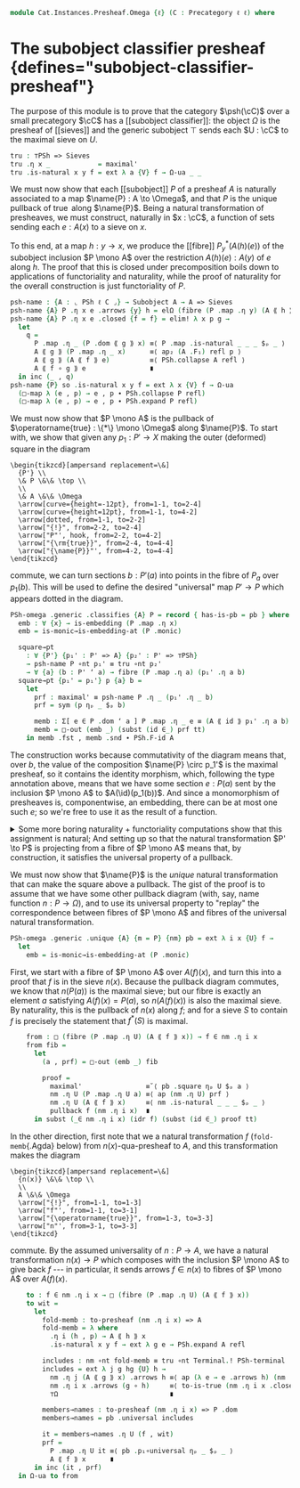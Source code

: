 <!--
```agda
open import Cat.Diagram.Pullback.Properties
open import Cat.Functor.Adjoint.Continuous
open import Cat.Diagram.Pullback.Along
open import Cat.Functor.Adjoint.Hom
open import Cat.Instances.Functor
open import Cat.Diagram.Pullback
open import Cat.Diagram.Terminal
open import Cat.Functor.Adjoint
open import Cat.Instances.Sets
open import Cat.Diagram.Omega
open import Cat.Diagram.Sieve
open import Cat.Prelude

import Cat.Displayed.Instances.Subobjects.Reasoning as Sub
import Cat.Functor.Reasoning.Presheaf as PSh
import Cat.Instances.Presheaf.Limits as Lim
import Cat.Reasoning as Cat

open Subobject-classifier
open is-generic-subobject
open is-pullback-along
open is-pullback
```
-->

```agda
module Cat.Instances.Presheaf.Omega {ℓ} (C : Precategory ℓ ℓ) where
```

# The subobject classifier presheaf {defines="subobject-classifier-presheaf"}

The purpose of this module is to prove that the category $\psh(\cC)$
over a small precategory $\cC$ has a [[subobject classifier]]: the
object $\Omega$ is the presheaf of [[sieves]] and the generic subobject
$\top$ sends each $U : \cC$ to the maximal sieve on $U$.

<!--
```agda
open Lim ℓ C
open Sub PSh-pullbacks
open Functor
open Cat C
open _=>_
```
-->

```agda
tru : ⊤PSh => Sieves
tru .η x _            = maximal'
tru .is-natural x y f = ext λ a {V} f → Ω-ua _ _
```

We must now show that each [[subobject]] $P$ of a presheaf $A$ is
naturally associated to a map $\name{P} : A \to \Omega$, and that $P$ is
the unique pullback of $\operatorname{true}$ along $\name{P}$. Being a
natural transformation of presheaves, we must construct, naturally in $x
: \cC$, a function of sets sending each $e : A(x)$ to a sieve on $x$.

To this end, at a map $h : y \to x$, we produce the [[fibre]]
$P_y^*(A(h)(e))$ of the subobject inclusion $P \mono A$ over the
restriction $A(h)(e) : A(y)$ of $e$ along $h$. The proof that this is
closed under precomposition boils down to applications of functoriality
and naturality, while the proof of naturality for the overall
construction is just functoriality of $P$.

```agda
psh-name : {A : ⌞ PSh ℓ C ⌟} → Subobject A → A => Sieves
psh-name {A} P .η x e .arrows {y} h = elΩ (fibre (P .map .η y) (A ⟪ h ⟫ e))
psh-name {A} P .η x e .closed {f = f} = elim! λ x p g →
  let
    q =
      P .map .η _ (P .dom ⟪ g ⟫ x) ≡⟨ P .map .is-natural _ _ _ $ₚ _ ⟩
      A ⟪ g ⟫ (P .map .η _ x)      ≡⟨ ap₂ (A .F₁) refl p ⟩
      A ⟪ g ⟫ (A ⟪ f ⟫ e)          ≡⟨ PSh.collapse A refl ⟩
      A ⟪ f ∘ g ⟫ e                ∎
  in inc (_ , q)
psh-name {P} so .is-natural x y f = ext λ x {V} f → Ω-ua
  (□-map λ (e , p) → e , p ∙ PSh.collapse P refl)
  (□-map λ (e , p) → e , p ∙ PSh.expand P refl)
```

<!--
```agda
PSh-omega : Subobject-classifier (PSh ℓ C)
PSh-omega .Subobject-classifier.Ω = Sieves

PSh-omega .Subobject-classifier.true .Sub.dom         = _
PSh-omega .Subobject-classifier.true .Sub.map         = tru
PSh-omega .Subobject-classifier.true .Sub.monic _ _ _ = ext λ _ _ → refl
PSh-omega .generic .name = psh-name
```
-->

We must now show that $P \mono A$ is the pullback of
$\operatorname{true} : \{*\} \mono \Omega$ along $\name{P}$. To start
with, we show that given any $p_1 : P' \to X$ making the outer
(deformed) square in the diagram

~~~{.quiver}
\begin{tikzcd}[ampersand replacement=\&]
  {P'} \\
  \& P \&\& \top \\
  \\
  \& A \&\& \Omega
  \arrow[curve={height=-12pt}, from=1-1, to=2-4]
  \arrow[curve={height=12pt}, from=1-1, to=4-2]
  \arrow[dotted, from=1-1, to=2-2]
  \arrow["{!}", from=2-2, to=2-4]
  \arrow["P"', hook, from=2-2, to=4-2]
  \arrow["{\rm{true}}", from=2-4, to=4-4]
  \arrow["{\name{P}}"', from=4-2, to=4-4]
\end{tikzcd}
~~~

commute, we can turn sections $b : P'(a)$ into points in the fibre of
$P_a$ over $p_1(b)$. This will be used to define the desired "universal"
map $P' \to P$ which appears dotted in the diagram.

```agda
PSh-omega .generic .classifies {A} P = record { has-is-pb = pb } where
  emb : ∀ {x} → is-embedding (P .map .η x)
  emb = is-monic→is-embedding-at (P .monic)

  square→pt
    : ∀ {P'} {p₁' : P' => A} {p₂' : P' => ⊤PSh}
    → psh-name P ∘nt p₁' ≡ tru ∘nt p₂'
    → ∀ {a} (b : P' ʻ a) → fibre (P .map .η a) (p₁' .η a b)
  square→pt {p₁' = p₁'} p {a} b =
    let
      prf : maximal' ≡ psh-name P .η _ (p₁' .η _ b)
      prf = sym (p ηₚ _ $ₚ b)

      memb : Σ[ e ∈ P .dom ʻ a ] P .map .η _ e ≡ (A ⟪ id ⟫ p₁' .η a b)
      memb = □-out (emb _) (subst (id ∈_) prf tt)
    in memb .fst , memb .snd ∙ PSh.F-id A
```

The construction works because commutativity of the diagram means that,
over $b$, the value of the composition $\name{P} \circ p_1'$ is the
maximal presheaf, so it contains the identity morphism, which, following
the type annotation above, means that we have some section $e : P(a)$ sent
by the inclusion $P \mono A$ to $A(\id)(p_1(b))$. And since a
monomorphism of presheaves is, componentwise, an embedding, there can be
at most one such $e$; so we're free to use it as the result of a
function.

<details>
<summary>Some more boring naturality + functoriality computations show
that this assignment is natural; And setting up so that the natural
transformation $P' \to P$ is projecting from a fibre of $P \mono A$
means that, by construction, it satisfies the universal property of a
pullback.</summary>

```agda
  pb : is-pullback (PSh ℓ C) (P .map) (psh-name P) (NT (λ _ _ → _) (λ x y f → refl)) tru
  pb .square = ext λ i x {V} f → to-is-true (inc (_ , P .map .is-natural _ _ _ $ₚ _))

  pb .universal path .η i e = square→pt path e .fst
  pb .universal {P' = P'} {p₁'} p .is-natural x y f = ext λ a → ap fst $
    let
      (pt , q) = square→pt p a
      r =
        P .map .η y (P .dom ⟪ f ⟫ pt) ≡⟨ P .map .is-natural _ _ _ $ₚ _ ⟩
        A ⟪ f ⟫ P .map .η x pt        ≡⟨ ap₂ (A .F₁) refl q ⟩
        A ⟪ f ⟫ (p₁' .η x a)          ≡˘⟨ p₁' .is-natural _ _ _ $ₚ _ ⟩
        p₁' .η y (P' ⟪ f ⟫ a)         ∎
    in emb _ (square→pt p _) (_ , r)

  pb .p₁∘universal {p = p} = ext λ a b → square→pt p b .snd
  pb .p₂∘universal = ext λ _ _ → refl
  pb .unique {p = p} q r = ext λ a b → ap fst $
    emb _ (_ , q ηₚ a $ₚ b) (square→pt p _)
```

</details>

We must now show that $\name{P}$ is the *unique* natural transformation
that can make the square above a pullback. The gist of the proof is to
assume that we have some other pullback diagram (with, say, name
function $n : P \to \Omega$), and to use its universal property to
"replay" the correspondence between fibres of $P \mono A$ and fibres of
the universal natural transformation.

```agda
PSh-omega .generic .unique {A} {m = P} {nm} pb = ext λ i x {U} f →
  let
    emb = is-monic→is-embedding-at (P .monic)
```

First, we start with a fibre of $P \mono A$ over $A(f)(x)$, and turn
this into a proof that $f$ is in the sieve $n(x)$. Because the pullback
diagram commutes, we know that $n(P(a))$ is the maximal sieve; but our
fibre is exactly an element $a$ satisfying $A(f)(x) = P(a)$, so
$n(A(f)(x))$ is also the maximal sieve. By naturality, this is the
pullback of $n(x)$ along $f$; and for a sieve $S$ to contain $f$ is
precisely the statement that $f^*(S)$ is maximal.

```agda
    from : □ (fibre (P .map .η U) (A ⟪ f ⟫ x)) → f ∈ nm .η i x
    from fib =
      let
        (a , prf) = □-out (emb _) fib

        proof =
          maximal'                ≡˘⟨ pb .square ηₚ U $ₚ a ⟩
          nm .η U (P .map .η U a) ≡⟨ ap (nm .η U) prf ⟩
          nm .η U (A ⟪ f ⟫ x)     ≡⟨ nm .is-natural _ _ _ $ₚ _ ⟩
          pullback f (nm .η i x)  ∎
      in subst (_∈ nm .η i x) (idr f) (subst (id ∈_) proof tt)
```

In the other direction, first note that we a natural transformation $f$
(`fold-memb`{.Agda} below) from $n(x)$-qua-presheaf to $A$, and this
transformation makes the diagram

~~~{.quiver}
\begin{tikzcd}[ampersand replacement=\&]
  {n(x)} \&\& \top \\
  \\
  A \&\& \Omega
  \arrow["{!}", from=1-1, to=1-3]
  \arrow["f"', from=1-1, to=3-1]
  \arrow["{\operatorname{true}}", from=1-3, to=3-3]
  \arrow["n"', from=3-1, to=3-3]
\end{tikzcd}
~~~

commute. By the assumed universality of $n : P \to A$, we have a natural
transformation $n(x) \to P$ which composes with the inclusion $P \mono
A$ to give back $f$ --- in particular, it sends arrows $f \in n(x)$ to
fibres of $P \mono A$ over $A(f)(x)$.

```agda
    to : f ∈ nm .η i x → □ (fibre (P .map .η U) (A ⟪ f ⟫ x))
    to wit =
      let
        fold-memb : to-presheaf (nm .η i x) => A
        fold-memb = λ where
          .η i (h , p) → A ⟪ h ⟫ x
          .is-natural x y f → ext λ g e → PSh.expand A refl

        includes : nm ∘nt fold-memb ≡ tru ∘nt Terminal.! PSh-terminal
        includes = ext λ j g hg {U} h →
          nm .η j (A ⟪ g ⟫ x) .arrows h ≡⟨ ap (λ e → e .arrows h) (nm .is-natural _ _ _ $ₚ _) ⟩
          nm .η i x .arrows (g ∘ h)     ≡⟨ to-is-true (nm .η i x .closed hg h) ⟩
          ⊤Ω                            ∎

        members→names : to-presheaf (nm .η i x) => P .dom
        members→names = pb .universal includes

        it = members→names .η U (f , wit)
        prf =
          P .map .η U it ≡⟨ pb .p₁∘universal ηₚ _ $ₚ _ ⟩
          A ⟪ f ⟫ x      ∎
      in inc (it , prf)
  in Ω-ua to from
```
